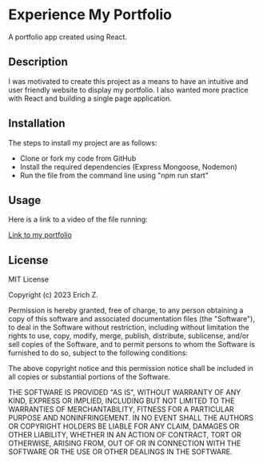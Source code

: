 # Experience My Portfolio
A portfolio app created using React.

## Description
I was motivated to create this project as a means to have an intuitive and user friendly website to display my portfolio. I also wanted more practice with React and building a single page application.

## Installation

The steps to install my project are as follows:

- Clone or fork my code from GitHub
- Install the required dependencies (Express Mongoose, Nodemon)
- Run the file from the command line using "npm run start"

## Usage

Here is a link to a video of the file running:

[Link to my portfolio](https://drive.google.com/file/d/1O56G29md3QxZc18lMI9G1-bNivQNnLgU/view?usp=sharing)

## License

MIT License

Copyright (c) 2023 Erich Z.

Permission is hereby granted, free of charge, to any person obtaining a copy of this software and associated documentation files (the "Software"), to deal in the Software without restriction, including without limitation the rights to use, copy, modify, merge, publish, distribute, sublicense, and/or sell copies of the Software, and to permit persons to whom the Software is furnished to do so, subject to the following conditions:

The above copyright notice and this permission notice shall be included in all copies or substantial portions of the Software.

THE SOFTWARE IS PROVIDED "AS IS", WITHOUT WARRANTY OF ANY KIND, EXPRESS OR IMPLIED, INCLUDING BUT NOT LIMITED TO THE WARRANTIES OF MERCHANTABILITY, FITNESS FOR A PARTICULAR PURPOSE AND NONINFRINGEMENT. IN NO EVENT SHALL THE AUTHORS OR COPYRIGHT HOLDERS BE LIABLE FOR ANY CLAIM, DAMAGES OR OTHER LIABILITY, WHETHER IN AN ACTION OF CONTRACT, TORT OR OTHERWISE, ARISING FROM, OUT OF OR IN CONNECTION WITH THE SOFTWARE OR THE USE OR OTHER DEALINGS IN THE SOFTWARE.


